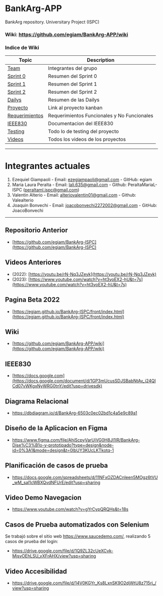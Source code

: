 # BankArg-APP
BankArg repository. Universitary Project (ISPC)

### Wiki: https://github.com/egiam/BankArg-APP/wiki

### Indice de Wiki

|Topic|Description|
|---|---|
|[Team](https://github.com/egiam/BankArg-APP/wiki/01-Team)|Integrantes del grupo|
|[Sprint 0](https://github.com/egiam/BankArg-APP/wiki/02-Sprint-0)|Resumen del Sprint 0|
|[Sprint 1](https://github.com/egiam/BankArg-APP/wiki/03-Sprint-1)|Resumen del Sprint 1|
|[Sprint 2](https://github.com/egiam/BankArg-APP/wiki/04-Sprint-2)|Resumen del Sprint 2|
|[Dailys](https://github.com/egiam/BankArg-APP/wiki/05-Dailys)|Resumen de las Dailys|
|[Proyecto](https://github.com/egiam/BankArg-APP/wiki/06-Proyecto)|Link al proyecto kanban|
|[Requerimientos](https://github.com/egiam/BankArg-APP/wiki/07-Requerimientos)|Requerimientos Funcionales y No Funcionales|
|[IEEE830](https://github.com/egiam/BankArg-APP/wiki/08-IEEE830)|Documentacion del IEEE830|
|[Testing](https://github.com/egiam/BankArg-APP/wiki/09-Testing)|Todo lo de testing del proyecto|
|[Videos](https://github.com/egiam/BankArg-APP/wiki/10-Videos)|Todos los videos de los proyectos|


---

# Integrantes actuales

1. Ezequiel Giampaoli - Email: ezegiampaoli@gmail.com - GitHub: egiam
2. Maria Laura Peralta - Email: lali.635@gmail.com - Github: PeraltaMariaL-ISPC (peraltaml.ispc@gmail.com)
3. Valentin Alterio - Email: alteriovalentin01@gmail.com - Github: Valealterio
4. Joaquin Bonvechi - Email: joacobonvechi2272002@gmail.com - GitHub: JoacoBonvechi


***

## Repositorio Anterior
* [https://github.com/egiam/BankArg-ISPC](https://github.com/egiam/BankArg-ISPC)

## Videos Anteriores
* (2022): [https://youtu.be/rN-Nq3JZeyk](https://youtu.be/rN-Nq3JZeyk)
* (2023): [https://www.youtube.com/watch?v=ht3yoEX2-hU&t=7s](https://www.youtube.com/watch?v=ht3yoEX2-hU&t=7s)

## Pagina Beta 2022
* [https://egiam.github.io/BankArg-ISPC/front/index.html](https://egiam.github.io/BankArg-ISPC/front/index.html)

## Wiki
* [https://github.com/egiam/BankArg-APP/wiki](https://github.com/egiam/BankArg-APP/wiki)

## IEEE830
* [https://docs.google.com](https://docs.google.com/document/d/1GP3mUcusSDJSBabNtAv_j24QICd07vWKgxNyWRG0tnY/edit?usp=drivesdk)

## Diagrama Relacional
* https://dbdiagram.io/d/BankArg-6503c0ec02bd1c4a5e9c89a1

## Diseño de la Aplicacion en Figma
* https://www.figma.com/file/AhjScpyVarUiVG0H8JI1IR/BankArg-Dise%C3%B1o-y-prototipado?type=design&node-id=0%3A1&mode=design&t=0lbUY3KUcLKTkotq-1

## Planificación de casos de prueba
* https://docs.google.com/spreadsheets/d/11NFxOZDACnIeen5MOgz6tVU_wM_sal1cWBXQvdNFUrE/edit?usp=sharing

## Video Demo Navegacion 
* https://www.youtube.com/watch?v=gYrCypQRQHs&t=18s

## Casos de Prueba automatizados con Selenium
Se trabajó sobre el sitio web https://www.saucedemo.com/, realizando 5 casos de prueba del login:
* https://drive.google.com/file/d/1Q9ZL32cUeXCvk-MjsvOEhLSU_vXFrAHX/view?usp=sharing

## Video Accesibilidad
* https://drive.google.com/file/d/14V0KGYr_Ks8LxnSK9O2djWtU8z715ri_/view?usp=sharing
